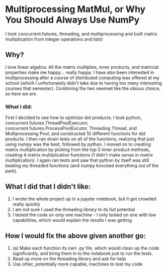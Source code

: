# Multiprocessing MatMul, or Why You Should Always Use NumPy
I took concurrent.futures, threading, and multiprocessing and built matrix multiplication from integer operations and lists!

## Why?
I love linear algebra. All the matrix multiplies, inner products, and matricial properties make me happy... really happy. I have also been interested in multiprocessing after a course of distributed computing was offered at my school (which I unfortunately didn't take due to having too many interesting courses that semester). Combining the two seemed like the obious choice, so here we are. 

### What I did:
First I decided to see how to optimize dot products. I took python, concurrent.futures.ThreadPoolExecutor, concurrent.futures.ProcessPoolExcutor, Threading Thread, and Multiprocessing Pool, and constructed 10 different functions for dot products. I then ran strain tests on all of the functions, realizing that just using numpy was the best, followed by python. I moved on to creating matrix multiplication by picking from the top 5 inner product methods, creating 4 matrix multiplication functions (1 didn't make sense in matrix multiplication). I again ran tests and saw that python by itself was still beating my threaded functions (and numpy knocked everything out of the park). 

## What I did that I didn't like:
1. I wrote the whole project up in a jupyter notebook, but it got crowded really quickly
2. I am not sure I used the threading library to its full potential
3. I tested the code on only one machine - I only tested on one with low capabilities, which would explain the results I was getting


## How I would fix the above given another go:
1. (a) Make each function its own .py file, which would clean up the code significantly, and bring them in to the notebook just to run the tests. 
2. Read up more on the threading library and ask for help
3. Use other, potentially more capable, machines to test my code
